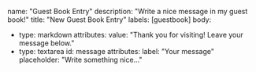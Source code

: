 name: "Guest Book Entry"
description: "Write a nice message in my guest book!"
title: "New Guest Book Entry"
labels: [guestbook]
body:
  - type: markdown
    attributes:
      value: "Thank you for visiting! Leave your message below."
  - type: textarea
    id: message
    attributes:
      label: "Your message"
      placeholder: "Write something nice..."
